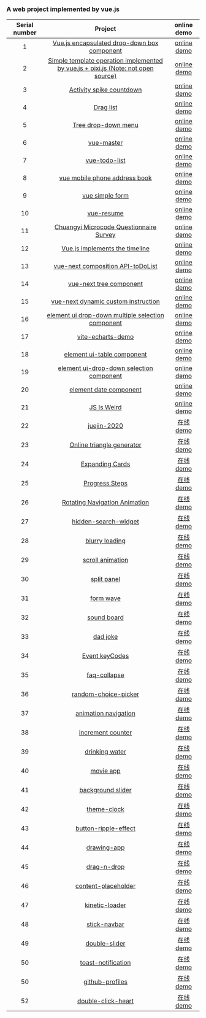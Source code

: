### A web project implemented by vue.js

| Serial number |                                            Project                                            |                                online demo                                 |
| :--: | :-------------------------------------------------------------------------------------------: | :----------------------------------------------------------------------: |
|  1   | [Vue.js encapsulated drop-down box component](https://github.com/eveningwater/my-web-projects/tree/master/vue/1/) | [online demo](https://www.eveningwater.com/my-web-projects/vue/1/) |
|  2   | [Simple template operation implemented by vue.js + pixi.js (Note: not open source)](https://www.eveningwater.com/my-web-projects/vue/2/) | [online demo](https://www.eveningwater.com/project/ledfinweb-demo/) |
|  3   | [Activity spike countdown](https://github.com/eveningwater/my-web-projects/tree/master/vue/3/) | [online demo](https://www.eveningwater.com/my-web-projects/vue/3/) |
|  4   | [Drag list](https://github.com/eveningwater/my-web-projects/tree/master/vue/4/) | [online demo](https://www.eveningwater.com/my-web-projects/vue/4/) |
|  5   | [Tree drop-down menu](https://github.com/eveningwater/my-web-projects/tree/master/vue/5/) | [online demo](https://www.eveningwater.com/my-web-projects/vue/5/) |
|  6   | [vue-master](https://github.com/eveningwater/my-web-projects/tree/master/vue/6/) | [online demo](https://www.eveningwater.com/my-web-projects/vue/6/) |
|  7   | [vue-todo-list](https://github.com/eveningwater/my-web-projects/tree/master/vue/7/) | [online demo](https://www.eveningwater.com/my-web-projects/vue/7/) |
|  8   | [vue mobile phone address book](https://github.com/eveningwater/my-web-projects/tree/master/vue/8/) | [online demo](https://www.eveningwater.com/my-web-projects/vue/8/) |
|  9   | [vue simple form](https://github.com/eveningwater/my-web-projects/tree/master/vue/9/) | [online demo](https://www.eveningwater.com/my-web-projects/vue/9/) |
|  10   | [vue-resume](https://github.com/eveningwater/my-web-projects/tree/master/vue/10/) | [online demo](https://www.eveningwater.com/my-web-projects/vue/10/) |
|  11   | [Chuangyi Microcode Questionnaire Survey](https://github.com/eveningwater/my-web-projects/tree/master/vue/11/) | [online demo](https://www.eveningwater.com/my-web-projects/vue/11/) |
|  12   | [Vue.js implements the timeline](https://github.com/eveningwater/my-web-projects/tree/master/vue/12/) | [online demo](https://www.eveningwater.com/my-web-projects/vue/12/) |
|  13   | [vue-next composition API-toDoList](https://github.com/eveningwater/my-web-projects/tree/master/vue/13/) | [online demo](https://www.eveningwater.com/my-web-projects/vue/13/) |
|  14   | [vue-next tree component](https://github.com/eveningwater/my-web-projects/tree/master/vue/14/) | [online demo](https://www.eveningwater.com/my-web-projects/vue/14/) |
|  15   | [vue-next dynamic custom instruction](https://github.com/eveningwater/my-web-projects/tree/master/vue/15/) | [online demo](https://www.eveningwater.com/my-web-projects/vue/15/) |
|  16   | [element ui drop-down multiple selection component](https://github.com/eveningwater/my-web-projects/tree/master/vue/16/) | [online demo](https://www.eveningwater.com/my-web-projects/vue/16/) |
|  17   | [vite-echarts-demo](https://github.com/eveningwater/my-web-projects/tree/master/vue/17/) | [online demo](https://www.eveningwater.com/my-web-projects/vue/17/) |
|  18   | [element ui-table component](https://github.com/eveningwater/my-web-projects/tree/master/vue/18/) | [online demo](https://www.eveningwater.com/my-web-projects/vue/18/) |
|  19   | [element ui-drop-down selection component](https://github.com/eveningwater/my-web-projects/tree/master/vue/19/) | [online demo](https://www.eveningwater.com/my-web-projects/vue/19/) |
|  20   | [element date component](https://github.com/eveningwater/my-web-projects/tree/master/vue/20/) | [online demo](https://www.eveningwater.com/my-web-projects/vue/20/) |
|  21   | [JS Is Weird](https://github.com/eveningwater/my-web-projects/tree/master/vue/21/) | [online demo](https://www.eveningwater.com/my-web-projects/vue/21/) |
|  22   | [juejin-2020](https://github.com/eveningwater/my-web-projects/tree/master/vue/22/) | [在线 demo](https://www.eveningwater.com/my-web-projects/vue/22/) |
|  23   | [Online triangle generator](https://github.com/eveningwater/my-web-projects/tree/master/vue/23/) | [在线 demo](https://www.eveningwater.com/my-web-projects/vue/23/) |
|  24   | [Expanding Cards](https://github.com/eveningwater/my-web-projects/tree/master/vue/24/) | [在线 demo](https://www.eveningwater.com/my-web-projects/vue/24/) |
|  25   | [Progress Steps](https://github.com/eveningwater/my-web-projects/tree/master/vue/25/) | [在线 demo](https://www.eveningwater.com/my-web-projects/vue/25/) |
|  26   | [Rotating Navigation Animation](https://github.com/eveningwater/my-web-projects/tree/master/vue/26/) | [在线 demo](https://www.eveningwater.com/my-web-projects/vue/26/) |
|  27   | [hidden-search-widget](https://github.com/eveningwater/my-web-projects/tree/master/vue/27/) | [在线 demo](https://www.eveningwater.com/my-web-projects/vue/27/) |
|  28   | [blurry loading](https://github.com/eveningwater/my-web-projects/tree/master/vue/28/) | [在线 demo](https://www.eveningwater.com/my-web-projects/vue/28/) |
|  29   | [scroll animation](https://github.com/eveningwater/my-web-projects/tree/master/vue/29/) | [在线 demo](https://www.eveningwater.com/my-web-projects/vue/29/) |
|  30   | [split panel](https://github.com/eveningwater/my-web-projects/tree/master/vue/30/) | [在线 demo](https://www.eveningwater.com/my-web-projects/vue/30/) |
|  31   | [form wave](https://github.com/eveningwater/my-web-projects/tree/master/vue/31/) | [在线 demo](https://www.eveningwater.com/my-web-projects/vue/31/) |
|  32   | [sound board](https://github.com/eveningwater/my-web-projects/tree/master/vue/32/) | [在线 demo](https://www.eveningwater.com/my-web-projects/vue/32/) |
|  33   | [dad joke](https://github.com/eveningwater/my-web-projects/tree/master/vue/33/) | [在线 demo](https://www.eveningwater.com/my-web-projects/vue/33/) |
|  34   | [Event keyCodes](https://github.com/eveningwater/my-web-projects/tree/master/vue/34/) | [在线 demo](https://www.eveningwater.com/my-web-projects/vue/34/) |
|  35   | [faq-collapse](https://github.com/eveningwater/my-web-projects/tree/master/vue/35/) | [在线 demo](https://www.eveningwater.com/my-web-projects/vue/35/) |
|  36   | [random-choice-picker](https://github.com/eveningwater/my-web-projects/tree/master/vue/36/) | [在线 demo](https://www.eveningwater.com/my-web-projects/vue/36/) |
|  37   | [animation navigation](https://github.com/eveningwater/my-web-projects/tree/master/vue/37/) | [在线 demo](https://www.eveningwater.com/my-web-projects/vue/37/) |
|  38   | [increment counter](https://github.com/eveningwater/my-web-projects/tree/master/vue/38/) | [在线 demo](https://www.eveningwater.com/my-web-projects/vue/38/) |
|  39   | [drinking water](https://github.com/eveningwater/my-web-projects/tree/master/vue/39/) | [在线 demo](https://www.eveningwater.com/my-web-projects/vue/39/) |
|  40   | [movie app](https://github.com/eveningwater/my-web-projects/tree/master/vue/40/) | [在线 demo](https://www.eveningwater.com/my-web-projects/vue/40/) |
|  41   | [background slider](https://github.com/eveningwater/my-web-projects/tree/master/vue/41/) | [在线 demo](https://www.eveningwater.com/my-web-projects/vue/41/) |
|  42   | [theme-clock](https://github.com/eveningwater/my-web-projects/tree/master/vue/42/) | [在线 demo](https://www.eveningwater.com/my-web-projects/vue/42/) |
|  43   | [button-ripple-effect](https://github.com/eveningwater/my-web-projects/tree/master/vue/43/) | [在线 demo](https://www.eveningwater.com/my-web-projects/vue/43/) |
|  44   | [drawing-app](https://github.com/eveningwater/my-web-projects/tree/master/vue/44/) | [在线 demo](https://www.eveningwater.com/my-web-projects/vue/44/) |
|  45   | [drag-n-drop](https://github.com/eveningwater/my-web-projects/tree/master/vue/45/) | [在线 demo](https://www.eveningwater.com/my-web-projects/vue/45/) |
|  46   | [content-placeholder](https://github.com/eveningwater/my-web-projects/tree/master/vue/46/) | [在线 demo](https://www.eveningwater.com/my-web-projects/vue/46/) |
|  47   | [kinetic-loader](https://github.com/eveningwater/my-web-projects/tree/master/vue/47/) | [在线 demo](https://www.eveningwater.com/my-web-projects/vue/47/) |
|  48   | [stick-navbar](https://github.com/eveningwater/my-web-projects/tree/master/vue/48/) | [在线 demo](https://www.eveningwater.com/my-web-projects/vue/48/) |
|  49   | [double-slider](https://github.com/eveningwater/my-web-projects/tree/master/vue/49/) | [在线 demo](https://www.eveningwater.com/my-web-projects/vue/49/) |
|  50   | [toast-notification](https://github.com/eveningwater/my-web-projects/tree/master/vue/50/) | [在线 demo](https://www.eveningwater.com/my-web-projects/vue/50/) |
|  50   | [github-profiles](https://github.com/eveningwater/my-web-projects/tree/master/vue/51/) | [在线 demo](https://www.eveningwater.com/my-web-projects/vue/51/) |
|  52   | [double-click-heart](https://github.com/eveningwater/my-web-projects/tree/master/vue/52/) | [在线 demo](https://www.eveningwater.com/my-web-projects/vue/52/) |
